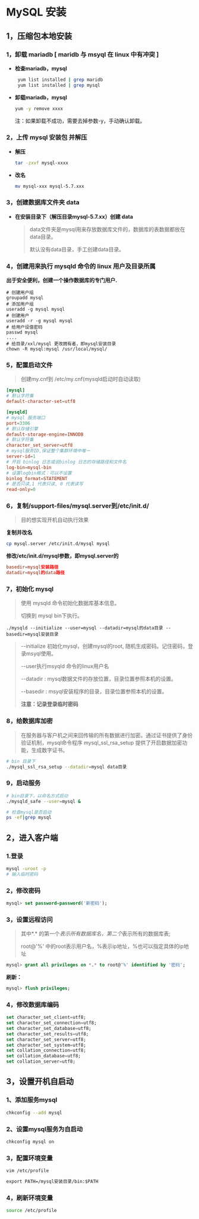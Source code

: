 

# MySQL 安装

## 1，压缩包本地安装

### 1，卸载 mariadb [ maridb 与 msyql 在 linux 中有冲突 ]

* **检查mariadb，mysql**

    ```sh
     yum list installed | grep maridb
     yum list installed | grep mysql
    ```

* **卸载mariadb，mysql**

  ```sh
  yum -y remove xxxx
  ```
  
  注：如果卸载不成功，需要去掉参数-y，手动确认卸载。

### 2，上传 mysql 安装包 并解压

* **解压**

    ```sh
    tar -zxvf mysql-xxxx
    ```

* **改名**

    ```sh
    mv mysql-xxx mysql-5.7.xxx
    ```

    

### 3，创建数据库文件夹 data

* **在安装目录下（解压目录mysql-5.7.xx）创建 data**

  >   data文件夹是mysql用来存放数据库文件的，数据库的表数据都放在data目录。
  >
  >   默认没有data目录，手工创建data目录。

### 4，创建用来执行 mysqld 命令的 linux 用户及目录所属

**出于安全便利，创建一个操作数据库的专门用户.**

```shell
# 创建用户组
groupadd mysql
# 添加用户组
useradd -g mysql mysql
# 创建用户
useradd -r -g mysql mysql
# 给用户设值密码
passwd mysql
....
# 给目录/xxl/mysql 更改拥有者，即mysql安装目录
chown -R mysql:mysql /usr/local/mysql/
```



### 5，配置启动文件

>   创建my.cnf到 /etc/my.cnf(mysqld启动时自动读取)

```cnf
[mysql]
# 默认字符集
default-character-set=utf8

[mysqld]
# mysql 服务端口
port=3306
# 默认存储引擎
default-storage-engine=INNODB
# 默认字符集
character_set_server=utf8
# mysql服务ID,保证整个集群环境中唯一
server-id=1
# 开启 binlog 日志或说binlog 日志的存储路径和文件名
log-bin=mysql-bin
# 设置logbin格式：可以不设置
binlog_format=STATEMENT
# 是否只读,1 代表只读, 0 代表读写
read-only=0
```



### 6，复制/support-files/mysql.server到/etc/init.d/

>   目的想实现开机自动执行效果

**复制并改名**

```sh
cp mysql.server /etc/init.d/mysql mysql
```



**修改/etc/init.d/mysql参数，即mysql.server的**

```cnf
basedir=mysql安装路径
datadir=mysql的data路径
```







### 7，初始化 mysql

>   使用 mysqld 命令初始化数据库基本信息。
>
>   切换到 mysql bin下执行。

```shell
./mysqld --initialize --user=mysql --datadir=mysql的data目录 --basedir=mysql安装目录
```

>   --initialize 初始化mysql，创建mysql的root, 随机生成密码。记住密码，登录msyql使用。
>
>   --user执行msyqld 命令的linux用户名
>
>   --datadir : mysql数据文件的存放位置，目录位置参照本机的设置。
>
>   --basedir : msyql安装程序的目录，目录位置参照本机的设置。
>
>   **注意：记录登录临时密码**



### 8，给数据库加密

>   在服务器与客户机之间来回传输的所有数据进行加密。通过证书提供了身份验证机制，mysql命令程序 mysql_ssl_rsa_setup 提供了开启数据加密功能，生成数字证书。

```sh
# bin 目录下
./mysql_ssl_rsa_setup --datadir=mysql data目录
```



### 9，启动服务

```sh
# bin目录下，以命名方式启动
./mysqld_safe --user=mysql &

# 检查mysql是否启动
ps -ef|grep mysql
```



## 2，进入客户端

### 1.登录

```sh
mysql -uroot -p
# 输入临时密码
```

### 2，修改密码

```sql
mysql> set password=password('新密码');
```



### 3，设置远程访问

>   其中*.* 的第一个*表示所有数据库名，第二个*表示所有的数据库表;
>
>   root@'%' 中的root表示用户名，%表示ip地址，%也可以指定具体的ip地址

```sql
mysql> grant all privileges on *.* to root@'%' identified by '密码';
```

**刷新：**

```sql
mysql> flush privileges;
```

### 4，修改数据库编码

```sql
set character_set_client=utf8;
set character_set_connection=utf8;
set character_set_database=utf8;
set character_set_results=utf8;
set character_set_server=utf8;
set character_set_system=utf8;
set collation_connection=utf8;
set collation_database=utf8;
set collation_server=utf8;
```



## 3，设置开机自启动

### 1、添加服务mysql

```sh
chkconfig --add mysql
```

### 2、设置mysql服务为自启动

```sh
chkconfig mysql on
```

### 3，配置环境变量

```sh
vim /etc/profile
```

```txt
export PATH=/mysql安装目录/bin:$PATH
```

### 4，刷新环境变量

```sh
source /etc/profile
```





